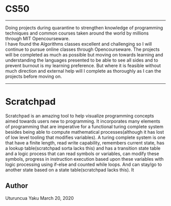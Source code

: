 # CS50
---
Doing projects during quarantine to strengthen knowledge of programming techniques and common courses taken around the world by millions through MIT Opencourseware.  
I have found the Algorithms classes excellent and challenging so I will continue to pursue online classes through Opencourseware. The projects will be completed as much as possible but moving on towards learning and understanding the languages presented to be able to see all sides and to prevent burnout is my learning preference. But where it is feasible without much direction and external help will I complete as thoroughly as I can the projects before moving on.  

---
# Scratchpad  
Scratchpad is an amazing tool to help visualize programming concepts aimed towards users new to programming. It incorporates many elements of programming that are imperative for a functional turing complete system besides being able to compute mathematical processes(although it has lost of low level tooling that modifies variables). A turing complete system is one that have a finite length, read write capability, remembers current state, has a lookup table(scratchpad sorta lacks this) and has a transition state table and a logic process that can read symbols or variables, can modify these symbols, progress in instruction execution based upon these variables with logic processing using if-else and counted while loops. And can stay/go to another state based on a state table(scratchpad lacks this). It 

## Author
Uturuncua Yaku
March 20, 2020
